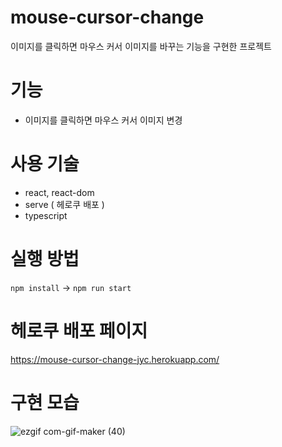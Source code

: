 # mouse-cursor-change

이미지를 클릭하면 마우스 커서 이미지를 바꾸는 기능을 구현한 프로젝트

# 기능 
- 이미지를 클릭하면 마우스 커서 이미지 변경


# 사용 기술
- react, react-dom
- serve ( 헤로쿠 배포 ) 
- typescript


# 실행 방법
`npm install` -> `npm run start`


# 헤로쿠 배포 페이지
https://mouse-cursor-change-jyc.herokuapp.com/



# 구현 모습 

![ezgif com-gif-maker (40)](https://user-images.githubusercontent.com/56331400/190629741-10829046-2178-4255-ace3-52068cc268c5.gif)
